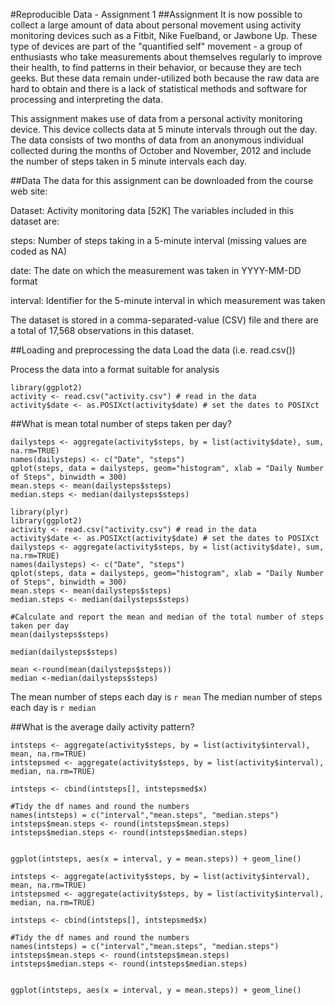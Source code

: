 #Reproducible Data - Assignment 1
##Assignment
It is now possible to collect a large amount of data about personal movement using activity monitoring devices such as a Fitbit, Nike Fuelband, or Jawbone Up. These type of devices are part of the "quantified self" movement - a group of enthusiasts who take measurements about themselves regularly to improve their health, to find patterns in their behavior, or because they are tech geeks. But these data remain under-utilized both because the raw data are hard to obtain and there is a lack of statistical methods and software for processing and interpreting the data.

This assignment makes use of data from a personal activity monitoring device. This device collects data at 5 minute intervals through out the day. The data consists of two months of data from an anonymous individual collected during the months of October and November, 2012 and include the number of steps taken in 5 minute intervals each day.

##Data
The data for this assignment can be downloaded from the course web site:

Dataset: Activity monitoring data [52K] The variables included in this dataset are:

steps: Number of steps taking in a 5-minute interval (missing values are coded as NA)

date: The date on which the measurement was taken in YYYY-MM-DD format

interval: Identifier for the 5-minute interval in which measurement was taken

The dataset is stored in a comma-separated-value (CSV) file and there are a total of 17,568 observations in this dataset.

##Loading and preprocessing the data
Load the data (i.e. read.csv())

Process the data into a format suitable for analysis
```library(plyr)
library(ggplot2)
activity <- read.csv("activity.csv") # read in the data
activity$date <- as.POSIXct(activity$date) # set the dates to POSIXct
```
##What is mean total number of steps taken per day?
```
dailysteps <- aggregate(activity$steps, by = list(activity$date), sum, na.rm=TRUE) 
names(dailysteps) <- c("Date", "steps")
qplot(steps, data = dailysteps, geom="histogram", xlab = "Daily Number of Steps", binwidth = 300)
mean.steps <- mean(dailysteps$steps) 
median.steps <- median(dailysteps$steps)
```
```{r,echo=FALSE} 
library(plyr)
library(ggplot2)
activity <- read.csv("activity.csv") # read in the data
activity$date <- as.POSIXct(activity$date) # set the dates to POSIXct
dailysteps <- aggregate(activity$steps, by = list(activity$date), sum, na.rm=TRUE) 
names(dailysteps) <- c("Date", "steps")
qplot(steps, data = dailysteps, geom="histogram", xlab = "Daily Number of Steps", binwidth = 300)
mean.steps <- mean(dailysteps$steps) 
median.steps <- median(dailysteps$steps)
``` 

```
#Calculate and report the mean and median of the total number of steps taken per day
mean(dailysteps$steps)

median(dailysteps$steps)
```
```{r,echo=FALSE}
mean <-round(mean(dailysteps$steps))
median <-median(dailysteps$steps)
```
The mean number of steps each day is `r mean`
The median number of steps each day is `r median`

##What is the average daily activity pattern?
```
intsteps <- aggregate(activity$steps, by = list(activity$interval), mean, na.rm=TRUE)
intstepsmed <- aggregate(activity$steps, by = list(activity$interval), median, na.rm=TRUE)

intsteps <- cbind(intsteps[], intstepsmed$x)

#Tidy the df names and round the numbers
names(intsteps) = c("interval","mean.steps", "median.steps")
intsteps$mean.steps <- round(intsteps$mean.steps)
intsteps$median.steps <- round(intsteps$median.steps)


ggplot(intsteps, aes(x = interval, y = mean.steps)) + geom_line()

```

```{r, echo=FALSE}
intsteps <- aggregate(activity$steps, by = list(activity$interval), mean, na.rm=TRUE)
intstepsmed <- aggregate(activity$steps, by = list(activity$interval), median, na.rm=TRUE)

intsteps <- cbind(intsteps[], intstepsmed$x)

#Tidy the df names and round the numbers
names(intsteps) = c("interval","mean.steps", "median.steps")
intsteps$mean.steps <- round(intsteps$mean.steps)
intsteps$median.steps <- round(intsteps$median.steps)


ggplot(intsteps, aes(x = interval, y = mean.steps)) + geom_line()


```